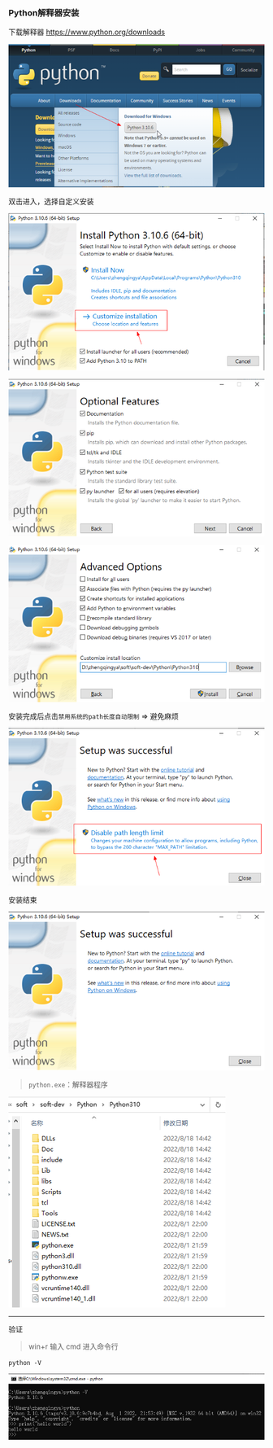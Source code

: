 ### Python解释器安装

下载解释器 https://www.python.org/downloads

![python-downloads.png](images/python-windows-downloads.png)

双击进入，选择自定义安装

![python-install-01.png](images/python-windows-install-01.png)

![python-install-02.png](images/python-windows-install-02.png)

![python-install-03.png](images/python-windows-install-03.png)

安装完成后点击`禁用系统的path长度自动限制` => 避免麻烦

![python-install-04.png](images/python-windows-install-04.png)

安装结束

![python-install-05.png](images/python-windows-install-05.png)

> `python.exe`：解释器程序

![python-install-06.png](images/python-windows-install-06.png)

---

验证

> win+r 输入 cmd 进入命令行

```shell
python -V
```

![python-install-07.png](images/python-windows-install-07.png)